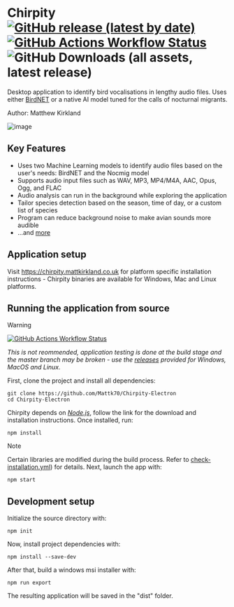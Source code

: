 # Chirpity [![GitHub release (latest by date)](https://img.shields.io/github/v/release/Mattk70/Chirpity-Electron)](https://github.com/Mattk70/Chirpity-Electron/releases/latest) [![GitHub Actions Workflow Status](https://img.shields.io/github/actions/workflow/status/MattK70/Chirpity-Electron/check-installation.yml)](https://github.com/MattK70/Chirpity-Electron/actions/workflows/check-installation.yml) ![GitHub Downloads (all assets, latest release)](https://img.shields.io/github/downloads/Mattk70/Chirpity-Electron/latest/total?style=plastic&label=Latest%20Release%20Downloads) 






Desktop application to identify bird vocalisations in lengthy audio files. Uses either <a href="https://github.com/kahst/BirdNET-Analyzer">BirdNET</a> or a native AI model tuned for the calls of nocturnal migrants.

Author: Matthew Kirkland

![image](https://github.com/Mattk70/Chirpity-Electron/assets/61826357/96b0af44-3893-4288-8291-cf0f6db89a38)

## Key Features
- Uses two Machine Learning models to identify audio files based on the user's needs: BirdNET and the Nocmig model
- Supports audio input files such as WAV, MP3, MP4/M4A, AAC, Opus, Ogg, and FLAC
- Audio analysis can run in the background while exploring the application
- Tailor species detection based on the season, time of day, or a custom list of species 
- Program can reduce background noise to make avian sounds more audible
- ...and <a href="https://chirpity.mattkirkland.co.uk/">more</a>

## Application setup
Visit https://chirpity.mattkirkland.co.uk for platform specific installation instructions - Chirpity binaries are available for Windows, Mac and Linux platforms. 

## Running the application from source
> [!WARNING]
> [![GitHub Actions Workflow Status](https://img.shields.io/github/actions/workflow/status/MattK70/Chirpity-Electron/check-installation.yml)](https://github.com/MattK70/Chirpity-Electron/actions/workflows/check-installation.yml)
> 
> _This is not reommended, application testing is done at the build stage and the master branch may be broken - use the [releases](https://github.com/Mattk70/Chirpity-Electron/releases) provided for Windows, MacOS and Linux._

First, clone the project and install all dependencies:

```
git clone https://github.com/Mattk70/Chirpity-Electron
cd Chirpity-Electron
```

Chirpity depends on  <i><a href="https://nodejs.org/en/download">Node.js</a></i>, follow the link for the download and installation instructions.
Once installed, run:
```
npm install
```
> [!NOTE]
> Certain libraries are modified during the build process. Refer to  [check-installation.yml](https://github.com/Mattk70/Chirpity-Electron/blob/9c4aa2e50a6630985a1fe0d95477c61869c25f42/.github/workflows/check-installation.yml#L66)) for details. Next, launch the app with:

```
npm start
```

## Development setup



Initialize the source directory with:

```
npm init
```

Now, install project dependencies with:

```
npm install --save-dev
```

After that,  build a windows msi installer with:

```
npm run export
```

The resulting application will be saved in the "dist" folder.


